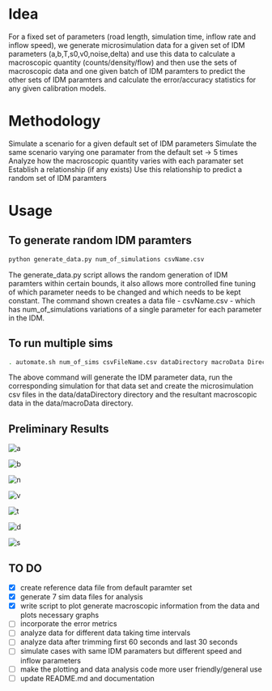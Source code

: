 # Idea

For a fixed set of parameters (road length, simulation time, inflow rate and inflow speed), we generate microsimulation data for a given set of IDM parameters (a,b,T,s0,v0,noise,delta) and use this data to calculate a macroscopic quantity (counts/density/flow) and then use the sets of macroscopic data and one given batch of IDM paramters to predict the other sets of IDM paramters and calculate the error/accuracy statistics for any given calibration models.

# Methodology
Simulate a scenario for a given default set of IDM parameters
Simulate the same scenario varying one paramater from the default set -> 5 times
Analyze how the macroscopic quantity varies with each paramater set
Establish a relationship (if any exists)
Use this relationship to predict a random set of IDM paramters

# Usage

## To generate random IDM paramters
```bash
python generate_data.py num_of_simulations csvName.csv
```
The generate_data.py script allows the random generation of IDM paramters within certain bounds, it also allows more controlled fine tuning of which parameter needs to be changed and which needs to be kept constant. The command shown creates a data file - csvName.csv - which has num_of_simulations variations of a single parameter for each parameter in the IDM.

## To run multiple sims
```bash
. automate.sh num_of_sims csvFileName.csv dataDirectory macroData Directory
```
The above command will generate the IDM parameter data, run the corresponding simulation for that data set and create the microsimulation csv files in the data/dataDirectory directory and the resultant macroscopic data in the data/macroData directory. 

## Preliminary Results
![a](https://github.com/shanto268/comprehensive_simulation_traffic_analysis_software/blob/master/a_params.png)

![b](https://github.com/shanto268/comprehensive_simulation_traffic_analysis_software/blob/master/b_params.png)

![n](https://github.com/shanto268/comprehensive_simulation_traffic_analysis_software/blob/master/noise_params.png)

![v](https://github.com/shanto268/comprehensive_simulation_traffic_analysis_software/blob/master/v0_params.png)

![t](https://github.com/shanto268/comprehensive_simulation_traffic_analysis_software/blob/master/T_params.png)

![d](https://github.com/shanto268/comprehensive_simulation_traffic_analysis_software/blob/master/delta_params.png)

![s](https://github.com/shanto268/comprehensive_simulation_traffic_analysis_software/blob/master/s0_params.png)

## TO DO
- [x] create reference data file from default paramter set
- [x] generate 7 sim data files for analysis
- [x] write script to plot generate macroscopic information from the data and plots necessary graphs
- [ ] incorporate the error metrics
- [ ] analyze data for different data taking time intervals
- [ ] analyze data after trimming first 60 seconds and last 30 seconds
- [ ] simulate cases with same IDM paramaters but different speed and inflow parameters
- [ ] make the plotting and data analysis code more user friendly/general use
- [ ] update README.md and documentation
